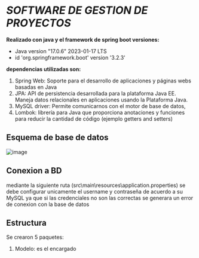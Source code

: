 # *SOFTWARE DE GESTION DE PROYECTOS*
**Realizado con java y el framework de spring boot versiones:**
- Java version "17.0.6" 2023-01-17 LTS
- id 'org.springframework.boot' version '3.2.3'

**dependencias utilizadas son:**
1. Spring Web: Soporte para el desarrollo de aplicaciones y páginas webs basadas en Java
2. JPA: API de persistencia desarrollada para la plataforma Java EE. Maneja datos relacionales en aplicaciones usando la Plataforma Java.
3. MySQL driver: Permite comunicarnos con el motor de base de datos,
4. Lombok: librería para Java que proporciona anotaciones y funciones para reducir la cantidad de código (ejemplo getters and setters)


## Esquema de base de datos 

![image](https://github.com/andressandoval08/gestion_proyectos/assets/124326168/c013f358-5c7c-4c88-a072-98577aa52f92)


## Conexion a BD
mediante la siguiente ruta (src\main\resources\application.properties) se debe configurar unicamente el username y contraseña de acuerdo a su MySQL ya que si las credenciales no son las correctas se generara un error de conexion con la base de datos 

## Estructura 
Se crearon 5 paquetes:
1. Modelo: es el encargado 
 










